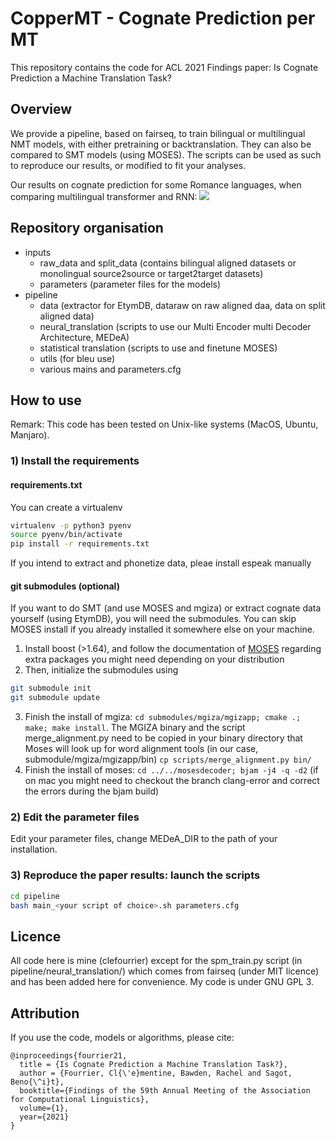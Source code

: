 # CopperMT - Cognate Prediction per MT
This repository contains the code for ACL 2021 Findings paper: Is Cognate Prediction a Machine Translation Task?

## Overview
We provide a pipeline, based on fairseq, to train bilingual or multilingual NMT models, with either pretraining or backtranslation. They can also be compared to SMT models (using MOSES). The scripts can be used as such to reproduce our results, or modified to fit your analyses.

Our results on cognate prediction for some Romance languages, when comparing multilingual transformer and RNN:
![](https://clefourrier.github.io/img/papers/ACL2021.png)

## Repository organisation
- inputs
   - raw_data and split_data (contains bilingual aligned datasets or monolingual source2source or target2target datasets)
   - parameters (parameter files for the models)
- pipeline
   - data (extractor for EtymDB, dataraw on raw aligned daa, data on split aligned data)
   - neural_translation (scripts to use our Multi Encoder multi Decoder Architecture, MEDeA) 
   - statistical translation (scripts to use and finetune MOSES)
   - utils (for bleu use)
   - various mains and parameters.cfg

## How to use
Remark: This code has been tested on Unix-like systems (MacOS, Ubuntu, Manjaro).

### 1) Install the requirements
#### requirements.txt
You can create a virtualenv
```bash 
virtualenv -p python3 pyenv
source pyenv/bin/activate
pip install -r requirements.txt
```
If you intend to extract and phonetize data, pleae install espeak manually

#### git submodules (optional)
If you want to do SMT (and use MOSES and mgiza) or extract cognate data yourself (using EtymDB), you will need the submodules. You can skip MOSES install if you already installed it somewhere else on your machine.

1) Install boost (>1.64), and follow the documentation of [MOSES](https://www.statmt.org/moses/?n=Development.GetStarted) regarding extra packages you might need depending on your distribution
2) Then, initialize the submodules using
```bash
git submodule init
git submodule update
```
3) Finish the install of mgiza: `cd submodules/mgiza/mgizapp; cmake .; make; make install`. The MGIZA binary and the script merge_alignment.py need to be copied in your binary directory that Moses will look up for word alignment tools (in our case, submodule/mgiza/mgizapp/bin) `cp scripts/merge_alignment.py bin/`
4) Finish the install of moses: `cd ../../mosesdecoder; bjam -j4 -q -d2` (if on mac you might need to checkout the branch clang-error and correct the errors during the bjam build)

### 2) Edit the parameter files
Edit your parameter files, change MEDeA_DIR to the path of your installation.

### 3) Reproduce the paper results: launch the scripts
```bash
cd pipeline
bash main_<your script of choice>.sh parameters.cfg
```

## Licence
All code here is mine (clefourrier) except for the spm_train.py script
(in pipeline/neural_translation/) which comes from fairseq (under
MIT licence) and has been added here for convenience. My code is under GNU GPL 3.

## Attribution
If you use the code, models or algorithms, please cite:
```
@inproceedings{fourrier21,
  title = {Is Cognate Prediction a Machine Translation Task?},
  author = {Fourrier, Cl{\'e}mentine, Bawden, Rachel and Sagot, Beno{\^i}t},
  booktitle={Findings of the 59th Annual Meeting of the Association for Computational Linguistics},
  volume={1},
  year={2021}
}
```
